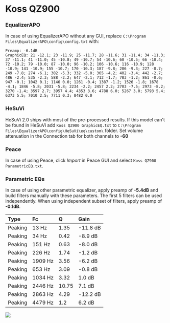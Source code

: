 # Koss QZ900

### EqualizerAPO
In case of using EqualizerAPO without any GUI, replace `C:\Program Files\EqualizerAPO\config\config.txt`
with:
```
Preamp: -6.1dB
GraphicEQ: 21 -12.1; 23 -11.9; 25 -11.7; 28 -11.6; 31 -11.4; 34 -11.3; 37 -11.1; 41 -11.0; 45 -10.8; 49 -10.7; 54 -10.6; 60 -10.5; 66 -10.4; 72 -10.2; 79 -10.0; 87 -10.0; 96 -10.2; 106 -10.6; 116 -10.9; 128 -10.9; 141 -10.9; 155 -10.7; 170 -10.3; 187 -9.8; 206 -9.3; 227 -8.7; 249 -7.8; 274 -6.1; 302 -5.3; 332 -5.0; 365 -4.2; 402 -3.4; 442 -2.7; 486 -2.4; 535 -2.3; 588 -2.2; 647 -2.1; 712 -1.7; 783 -1.2; 861 -0.6; 947 -0.1; 1042 0.1; 1146 0.0; 1261 -0.4; 1387 -1.2; 1526 -1.8; 1678 -4.1; 1846 -5.8; 2031 -5.8; 2234 -2.2; 2457 2.2; 2703 -7.5; 2973 -8.2; 3270 -1.4; 3597 2.7; 3957 4.4; 4353 3.6; 4788 6.0; 5267 3.0; 5793 5.4; 6373 5.5; 7010 2.5; 7711 0.3; 8482 0.0
```

### HeSuVi
HeSuVi 2.0 ships with most of the pre-processed results. If this model can't be found in HeSuVi add
`Koss QZ900 GraphicEQ.txt` to `C:\Program Files\EqualizerAPO\config\HeSuVi\eq\custom\` folder.
Set volume attenuation in the Connection tab for both channels to **-60**

### Peace
In case of using Peace, click *Import* in Peace GUI and select `Koss QZ900 ParametricEQ.txt`.

### Parametric EQs
In case of using other parametric equalizer, apply preamp of **-5.4dB** and build filters manually
with these parameters. The first 5 filters can be used independently.
When using independent subset of filters, apply preamp of **-0.1dB**.

| Type    | Fc      |     Q | Gain     |
|:--------|:--------|:------|:---------|
| Peaking | 13 Hz   |  1.35 | -11.8 dB |
| Peaking | 34 Hz   |  0.42 | -8.9 dB  |
| Peaking | 151 Hz  |  0.63 | -8.0 dB  |
| Peaking | 226 Hz  |  1.74 | -1.2 dB  |
| Peaking | 1909 Hz |  3.56 | -6.2 dB  |
| Peaking | 653 Hz  |  3.09 | -0.8 dB  |
| Peaking | 1034 Hz |  3.32 | 1.0 dB   |
| Peaking | 2446 Hz | 10.75 | 7.1 dB   |
| Peaking | 2863 Hz |  4.29 | -12.2 dB |
| Peaking | 4479 Hz |  1.2  | 6.2 dB   |

![](https://raw.githubusercontent.com/jaakkopasanen/AutoEq/master/results/rtings/rtings/Koss%20QZ900/Koss%20QZ900.png)
